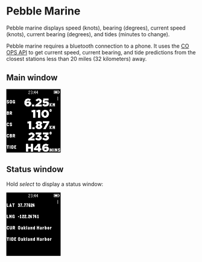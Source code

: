 # Pebble Marine

Pebble marine displays speed (knots), bearing (degrees), current speed
(knots), current bearing (degrees), and tides (minutes to change).

Pebble marine requires a bluetooth connection to a phone. It uses the
[CO OPS API](http://co-ops.nos.noaa.gov/api/) to get
current speed, current bearing, and tide predictions from the closest stations
less than 20 miles (32 kilometers) away.

## Main window

![alt tag](https://raw.githubusercontent.com/silasbw/pebble_marine/master/screenshot-main.png)

## Status window

Hold *select* to display a status window:

![alt tag](https://raw.githubusercontent.com/silasbw/pebble_marine/master/screenshot-status.png)
